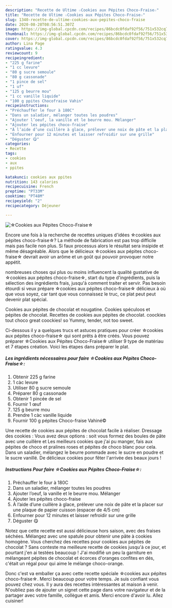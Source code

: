 ```yaml
---
description: "Recette de Ultime ☆Cookies aux Pépites Choco-Fraise☆"
title: "Recette de Ultime ☆Cookies aux Pépites Choco-Fraise☆"
slug: 1340-recette-de-ultime-cookies-aux-pepites-choco-fraise
date: 2020-08-28T08:56:51.307Z
image: https://img-global.cpcdn.com/recipes/86bcdc0fdaf92f56/751x532cq70/☆cookies-aux-pepites-choco-fraise☆-photo-principale-de-la-recette.jpg
thumbnail: https://img-global.cpcdn.com/recipes/86bcdc0fdaf92f56/751x532cq70/☆cookies-aux-pepites-choco-fraise☆-photo-principale-de-la-recette.jpg
cover: https://img-global.cpcdn.com/recipes/86bcdc0fdaf92f56/751x532cq70/☆cookies-aux-pepites-choco-fraise☆-photo-principale-de-la-recette.jpg
author: Lina Page
ratingvalue: 4.3
reviewcount: 9
recipeingredient:
- "225 g farine"
- "1 cc levure"
- "80 g sucre semoule"
- "80 g cassonade"
- "1 pince de sel"
- "1 uf"
- "125 g beurre mou"
- "1 cc vanille liquide"
- "100 g ppites Chocofraise Vahin"
recipeinstructions:
- "Préchauffer le four à 180C"
- "Dans un saladier, mélanger toutes les poudres"
- "Ajouter l’oeuf, la vanille et le beurre mou. Mélanger"
- "Ajouter les pépites choco-fraise"
- "À l’aide d’une cuillère à glace, prélever une noix de pâte et la placer sur une plaque de papier cuisson (espacer de 4/5 cm)"
- "Enfourner pour 12 minutes et laisser refroidir sur une grille"
- "Déguster 😋"
categories:
- Recette
tags:
- cookies
- aux
- ppites

katakunci: cookies aux ppites 
nutrition: 143 calories
recipecuisine: French
preptime: "PT33M"
cooktime: "PT48M"
recipeyield: "2"
recipecategory: Déjeuner

---
```



![☆Cookies aux Pépites Choco-Fraise☆](https://img-global.cpcdn.com/recipes/86bcdc0fdaf92f56/751x532cq70/☆cookies-aux-pepites-choco-fraise☆-photo-principale-de-la-recette.jpg)

Encore une fois à la recherche de recettes uniques d'idées ☆cookies aux pépites choco-fraise☆? La méthode de fabrication est pas trop difficile mais pas facile non plus. Si faux processus alors le résultat sera insipide et même désagréable. Alors que le délicieux ☆cookies aux pépites choco-fraise☆ devrait avoir un arôme et un goût qui pouvoir provoquer notre appétit.

nombreuses choses qui plus ou moins influencent la qualité gustative de ☆cookies aux pépites choco-fraise☆, start du type d'ingrédients, puis la sélection des ingrédients frais, jusqu'à comment traiter et servir. Pas besoin étourdi si veux prépare ☆cookies aux pépites choco-fraise☆ délicieux à où que vous soyez, car tant que vous connaissez le truc, ce plat peut peut devenir plat spécial.

Cookies aux pépites de chocolat et nougatine. Cookies spéculoos et pépites de chocolat. Recettes de cookies aux pépites de chocolat. coockies tout choco great coockies! so Yummy, tender, not too sweet.


Ci-dessous il y a quelques trucs et astuces pratiques pour créer ☆cookies aux pépites choco-fraise☆ qui sont prêts à être créés. Vous pouvez préparer ☆Cookies aux Pépites Choco-Fraise☆ utiliser 9 type de matériau et 7 étapes création. Voici les étapes dans préparer le plat.

<!--inarticleads1-->

##### Les ingrédients nécessaires pour faire ☆Cookies aux Pépites Choco-Fraise☆:

1. Obtenir 225 g farine
1.  1 càc levure
1. Utiliser 80 g sucre semoule
1. Préparer 80 g cassonade
1. Obtenir 1 pincée de sel
1. Fournir 1 œuf
1.  125 g beurre mou
1. Prendre 1 càc vanille liquide
1. Fournir 100 g pépites Choco-fraise Vahiné©


Une recette de cookies aux pépites de chocolat facile à réaliser. Dressage des cookies : Vous avez deux options : soit vous formez des boules de pâte avec une cuillère et Les meilleurs cookies que j&#39;ai pu manger, fais aux pépites de choco et pralines roses et pépites de choco blanc pour cela. Dans un saladier, mélangez le beurre pommade avec le sucre en poudre et le sucre vanillé. De délicieux cookies pour fêter l&#39;arrivée des beaux jours ! 

<!--inarticleads2-->

##### Instructions Pour faire ☆Cookies aux Pépites Choco-Fraise☆:

1. Préchauffer le four à 180C
1. Dans un saladier, mélanger toutes les poudres
1. Ajouter l’oeuf, la vanille et le beurre mou. Mélanger
1. Ajouter les pépites choco-fraise
1. À l’aide d’une cuillère à glace, prélever une noix de pâte et la placer sur une plaque de papier cuisson (espacer de 4/5 cm)
1. Enfourner pour 12 minutes et laisser refroidir sur une grille
1. Déguster 😋


Notez que cette recette est aussi délicieuse hors saison, avec des fraises séchées. Mélangez avec une spatule pour obtenir une pâte à cookies homogène. Vous cherchez des recettes pour cookies aux pépites de chocolat ? Sans conteste ma meilleure recette de cookies jusqu&#39;à ce jour, et pourtant j&#39;en ai testées beaucoup ! J&#39;ai modifié un peu la garniture en mélangeant pépites de chocolat et écorces d&#39;oranges confites en dés, c&#39;était un régal pour qui aime le mélange choco-orange. 


Donc c'est va emballer ça avec cette recette spéciale ☆cookies aux pépites choco-fraise☆. Merci beaucoup pour votre temps. Je suis confiant vous pouvez chez vous. Il y aura des recettes  intéressantes at maison à venir. N'oubliez pas de ajouter un signet cette page dans votre navigateur et de la partager avec votre famille, collègue et amis. Merci encore d'avoir lu. Allez cuisiner!
